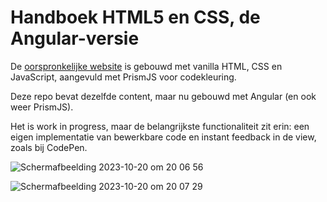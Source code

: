 # Handboek HTML5 en CSS, de Angular-versie

De [oorspronkelijke website](https://handboek-html-css.nl) is gebouwd met vanilla HTML, CSS en JavaScript, aangevuld met PrismJS voor codekleuring.

Deze repo bevat dezelfde content, maar nu gebouwd met Angular (en ook weer PrismJS).

Het is work in progress, maar de belangrijkste functionaliteit zit erin: een eigen implementatie van bewerkbare code en instant feedback in de view, zoals bij CodePen.

![Scherm­afbeelding 2023-10-20 om 20 06 56](https://github.com/peterdoolaard/handboek-html-css-angular/assets/12380954/09459552-2b26-4fc5-8626-bc3ee0384001)

![Scherm­afbeelding 2023-10-20 om 20 07 29](https://github.com/peterdoolaard/handboek-html-css-angular/assets/12380954/b1d91d5c-1951-408c-9ffd-fddadff6a786)
